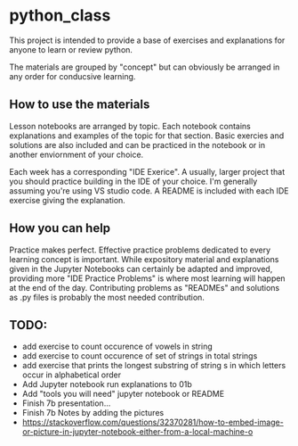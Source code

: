 # python_class

This project is intended to provide a base of exercises and explanations for anyone to learn or review python.

The materials are grouped by "concept" but can obviously be arranged in any order for conducsive learning.

## How to use the materials
Lesson notebooks are arranged by topic. Each notebook contains explanations and examples of the topic for that section. Basic exercies and solutions are also included and can be practiced in the notebook or in another enviornment of your choice.

Each week has a corresponding "IDE Exerice". A usually, larger project that you should practice building in the IDE of your choice. I'm generally assuming you're using VS studio code. A README is included with each IDE exercise giving the explanation.

## How you can help
Practice makes perfect. Effective practice problems dedicated to every learning concept is important. While expository material and explanations given in the Jupyter Notebooks can certainly be adapted and improved, providing more "IDE Practice Problems" is where most learning will happen at the end of the day. Contributing problems as "READMEs" and solutions as .py files is probably the most needed contribution.

## TODO:
* add exercise to count occurence of vowels in string
* add exercise to count occurence of set of strings in total strings
* add exercise that prints the longest substring of string s in which letters occur in alphabetical order
* Add Jupyter notebook run explanations to 01b
* Add "tools you will need" jupyter notebook or README
* Finish 7b presentation...
* Finish 7b Notes by adding the pictures
*   https://stackoverflow.com/questions/32370281/how-to-embed-image-or-picture-in-jupyter-notebook-either-from-a-local-machine-o

